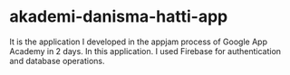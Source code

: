 # akademi-danisma-hatti-app

It is the application I developed in the appjam process of Google App Academy in 2 days. In this application.
I used Firebase for authentication and database operations.
